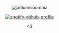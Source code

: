 <div id="header" align="center">

<p align="center"> <img src="https://komarev.com/ghpvc/?username=polumniaomnia&label=𝜗𝜚%20&color=5a6192&style=plastic" alt="polumniaomnia" /> </p>

[![spotify-github-profile](https://spotify-github-profile.kittinanx.com/api/view?uid=vfhhfzxy4pd5wsrtz10i91kdj&cover_image=true&theme=novatorem&show_offline=true&background_color=121212&interchange=false&bar_color=53b14f&bar_color_cover=true)](https://github.com/kittinan/spotify-github-profile)
<p align="center"

<p align="center"> <3


<!--
**PolumniaOmniaprofiaOmnia** is a ✨ _special_ ✨ repository because its `README.md` (this file) appears on your GitHub profile.

Here are some ideas to get you started:

- 🔭 I’m currently working on ...
- 🌱 I’m currently learning ...
- 👯 I’m looking to collaborate on ...
- 🤔 I’m looking for help with ...
- 💬 Ask me about ...
- 📫 How to reach me: ...
- 😄 Pronouns: ...
- ⚡ Fun fact: ...
-->

